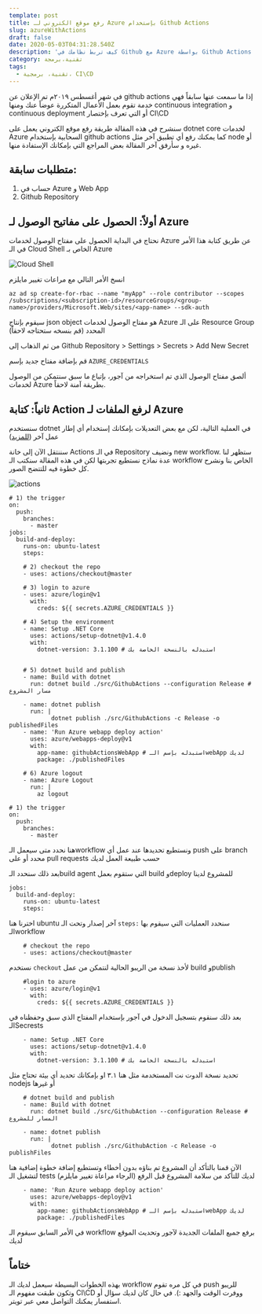 ```yaml
---
template: post
title: رفع موقع الكتروني لـ Azure بإستخدام Github Actions
slug: azureWithActions
draft: false
date: 2020-05-03T04:31:28.540Z
description: 'كيف تربط نظامك في Github مع Azure بواسطة Github Actions '
category: تقنية،برمجة
tags:
  - تقنية، برمجية، CI\CD
---
```

في شهر أغسطس ٢٠١٩م تم الإعلان عن github actions إذا ما سمعت عنها سابقاً فهي خدمة تقوم بعمل الأعمال المتكررة عوضاً عنك ومنها continuous integration و continuous deployment أو التي تعرف بإختصار CI\CD

سنشرح في هذه المقالة طريقة رفع موقع الكتروني يعمل على dotnet core لخدمات Azure السحابية بإستخدام github actions كما يمكنك رفع أي تطبيق آخر مثل node أو غيره و سأرفق آخر المقالة بعض المراجع التي بإمكانك الإستفادة منها.

## متطلبات سابقة:

1. حساب في Azure و Web App
2. Github Repository

## أولاً: الحصول على مفاتيح الوصول لـ Azure

نحتاج في البداية الحصول على مفتاح الوصول لخدمات Azure عن طريق كتابة هذا الأمر في الـ Cloud Shell الخاص بـ Azure 

![Cloud Shell](/media/screen-shot-2020-05-03-at-9.23.21-pm.png "Cloud Shell")

انسخ الأمر التالي مع مراعات تغيير مايلزم

```
az ad sp create-for-rbac --name "myApp" --role contributor --scopes /subscriptions/<subscription-id>/resourceGroups/<group-name>/providers/Microsoft.Web/sites/<app-name> --sdk-auth
```

سيقوم بإنتاج json object هو مفتاح الوصول لخدمات Azure على الـ Resource Group المحدد (قم بنسخه ستحتاجه لاحقاً)

من ثم الذهاب إلى Github Repository > Settings > Secrets > Add New Secret

قم بإضافة مفتاح جديد بإسم `AZURE_CREDENTIALS`

ألصق مفتاح الوصول الذي تم استخراجه من آجور، بإتباع ما سبق سنتمكن من الوصول لخدمات Azure بطريقة آمنة لاحقاً.

## ثانياً: كتابة Action لرفع الملفات لـ Azure

سنستخدم dotnet في العملية التالية، لكن مع بعض التعديلات بإمكانك إستخدام أي إطار عمل آخر ([للمزيد](https://docs.microsoft.com/en-us/azure/app-service/deploy-github-actions))

سننتقل الآن إلى خانة Actions في الـ Repository ونضيف new workflow. ستظهر لنا عدة نماذج نستطيع تجربتها لكن في هذه المقالة سنكتب الـ workflow الخاص بنا ونشرح كل خطوة فيه للتتضح الصور.

![actions](/media/gotoactions.gif "actions")

```
# 1) the trigger
on:
  push:
    branches:
      - master
jobs:
  build-and-deploy:
    runs-on: ubuntu-latest
    steps:

    # 2) checkout the repo
    - uses: actions/checkout@master
    
    # 3) login to azure
    - uses: azure/login@v1
      with:
        creds: ${{ secrets.AZURE_CREDENTIALS }}
    
    # 4) Setup the environment
    - name: Setup .NET Core
      uses: actions/setup-dotnet@v1.4.0
      with:
        dotnet-version: 3.1.100 # استبدله بالنسخة الخاصة بك

    
    # 5) dotnet build and publish
    - name: Build with dotnet
      run: dotnet build ./src/GithubActions --configuration Release # مسار المشروع

    - name: dotnet publish
      run: |
            dotnet publish ./src/GithubActions -c Release -o publishedFiles
    - name: 'Run Azure webapp deploy action'
      uses: azure/webapps-deploy@v1
      with: 
        app-name: githubActionsWebApp # استبدله بإسم الـwebApp لديك
        package: ./publishedFiles

    # 6) Azure logout 
    - name: Azure Logout
      run: |
        az logout 
```

```
# 1) the trigger
on:
  push:
    branches:
      - master
```

هنا نحدد متى سيعمل الـworkflow ونستطيع تحديدها عند عمل أي push على branch محدد أو على pull requests حسب طبيعة العمل لديك

بعد ذلك سنحدد الـbuild agent التي ستقوم بعمل build وdeploy للمشروع لدينا

```
jobs:
  build-and-deploy:
    runs-on: ubuntu-latest
    steps:
```

اخترنا هنا ubuntu آخر إصدار وتحت الـ `steps:` سنحدد العمليات التي سيقوم بها الـworkflow

```
    # checkout the repo
    - uses: actions/checkout@master
```

نستخدم `checkout` لأخذ نسخة من الريبو الحالية لنتمكن من عمل build وpublish 

```
    #login to azure
    - uses: azure/login@v1
      with:
        creds: ${{ secrets.AZURE_CREDENTIALS }}
```

بعد ذلك سنقوم بتسجيل الدخول في آجور بإستخدام المفتاح الذي سبق وحفظناه في الـSecrests 

```
    - name: Setup .NET Core
      uses: actions/setup-dotnet@v1.4.0
      with:
        dotnet-version: 3.1.100 # استبدله بالنسخة الخاصة بك
```

تحديد نسخة الدوت نت المستخدمة مثل هنا ٣.١ او بإمكانك تحديد أي بيئة تحتاج مثل nodejs أو غيرها

```
    # dotnet build and publish
    - name: Build with dotnet
      run: dotnet build ./src/GithubAction --configuration Release # المسار للمشروع

    - name: dotnet publish
      run: |
            dotnet publish ./src/GithubAction -c Release -o publishFiles
```

الآن قمنا بالتأكد أن المشروع تم بناؤه بدون أخطاء وتستطيع إضافة خطوة إضافية هنا لتشغيل الـ tests لديك للتأكد من سلامة المشروع قبل الرفع (الرجاء مراعاة تغيير مايلزم)

```
    - name: 'Run Azure webapp deploy action'
      uses: azure/webapps-deploy@v1
      with: 
        app-name: githubActionsWebApp # استبدله بإسم الـwebApp لديك
        package: ./publishedFiles
```

في الأمر السابق سيقوم الـ workflow برفع جميع الملفات الجديدة لآجور وتحديث الموقع لديك

## ختاماً

بهذه الخطوات البسيطة سيعمل لديك الـ workflow في كل مره تقوم push للريبو وتكون طبقت مفهوم الـ CI\CD ووفرت الوقت والجهد :). في حال كان لديك سؤال أو استفسار يمكنك التواصل معي عبر تويتر.
